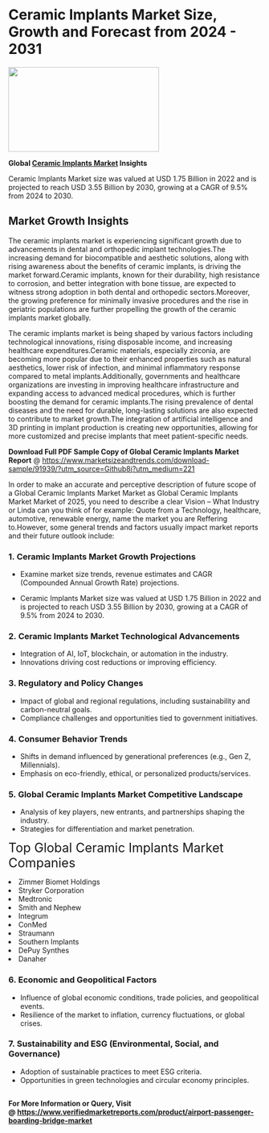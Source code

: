 <H1>Ceramic Implants Market Size, Growth and Forecast from 2024 - 2031</H1><img class="aligncenter size-medium wp-image-584254" src="https://thirdeyenews.in/wp-content/uploads/2024/09/Global-Market-Research-300x168.jpeg" alt="" width="300" height="168" /><p><strong>Global&nbsp;<a href="https://www.marketsizeandtrends.com/download-sample/91939/?utm_source=Github8j?utm_medium=221">Ceramic Implants Market</a> Insights</strong></p><p>Ceramic Implants Market size was valued at USD 1.75 Billion in 2022 and is projected to reach USD 3.55 Billion by 2030, growing at a CAGR of 9.5% from 2024 to 2030.</p><p><h2>Market Growth Insights</h2> <p>The ceramic implants market is experiencing significant growth due to advancements in dental and orthopedic implant technologies.The increasing demand for biocompatible and aesthetic solutions, along with rising awareness about the benefits of ceramic implants, is driving the market forward.Ceramic implants, known for their durability, high resistance to corrosion, and better integration with bone tissue, are expected to witness strong adoption in both dental and orthopedic sectors.Moreover, the growing preference for minimally invasive procedures and the rise in geriatric populations are further propelling the growth of the ceramic implants market globally.</p> <p>The ceramic implants market is being shaped by various factors including technological innovations, rising disposable income, and increasing healthcare expenditures.Ceramic materials, especially zirconia, are becoming more popular due to their enhanced properties such as natural aesthetics, lower risk of infection, and minimal inflammatory response compared to metal implants.Additionally, governments and healthcare organizations are investing in improving healthcare infrastructure and expanding access to advanced medical procedures, which is further boosting the demand for ceramic implants.The rising prevalence of dental diseases and the need for durable, long-lasting solutions are also expected to contribute to market growth.The integration of artificial intelligence and 3D printing in implant production is creating new opportunities, allowing for more customized and precise implants that meet patient-specific needs.</p> <p><span class=""><strong>Download Full PDF Sample Copy of Global Ceramic Implants Market Report</strong> @ <a href="https://www.marketsizeandtrends.com/download-sample/91939/?utm_source=Github8j?utm_medium=221" target="_blank">https://www.marketsizeandtrends.com/download-sample/91939/?utm_source=Github8j?utm_medium=221</a></span></p><p>In order to make an accurate and perceptive description of future scope of a Global&nbsp;Ceramic Implants Market Market as Global&nbsp;Ceramic Implants Market Market of 2025, you need to describe a clear Vision &ndash; What Industry or Linda can you think of for example: Quote from a Technology, healthcare, automotive, renewable energy, name the market you are Reffering to.However, some general trends and factors usually impact market reports and their future outlook include:</p><h3>1.&nbsp;<strong>Ceramic Implants Market Growth Projections</strong></h3><ul><li>Examine market size trends, revenue estimates and CAGR (Compounded Annual Growth Rate) projections.</li><li><p>Ceramic Implants Market size was valued at USD 1.75 Billion in 2022 and is projected to reach USD 3.55 Billion by 2030, growing at a CAGR of 9.5% from 2024 to 2030.</p></li></ul><h3>2.&nbsp;<strong>Ceramic Implants Market Technological Advancements</strong></h3><ul><li>Integration of AI, IoT, blockchain, or automation in the industry.</li><li>Innovations driving cost reductions or improving efficiency.</li></ul><h3>3.&nbsp;<strong>Regulatory and Policy Changes</strong></h3><ul><li>Impact of global and regional regulations, including sustainability and carbon-neutral goals.</li><li>Compliance challenges and opportunities tied to government initiatives.</li></ul><h3>4.&nbsp;<strong>Consumer Behavior Trends</strong></h3><ul><li>Shifts in demand influenced by generational preferences (e.g., Gen Z, Millennials).</li><li>Emphasis on eco-friendly, ethical, or personalized products/services.</li></ul><h3>5.&nbsp;<strong>Global Ceramic Implants Market Competitive Landscape</strong></h3><ul><li>Analysis of key players, new entrants, and partnerships shaping the industry.</li><li>Strategies for differentiation and market penetration.</li></ul><p data-pm-slice="1 1 []"><span style="color: inherit; font-family: inherit; font-size: 25px;">Top Global Ceramic Implants Market Companies</span></p><div class="" data-test-id=""><p><li>Zimmer Biomet Holdings</li><li> Stryker Corporation</li><li> Medtronic</li><li> Smith and Nephew</li><li> Integrum</li><li> ConMed</li><li> Straumann</li><li> Southern Implants</li><li> DePuy Synthes</li><li> Danaher</li></p></div><h3>6.&nbsp;<strong>Economic and Geopolitical Factors</strong></h3><ul><li>Influence of global economic conditions, trade policies, and geopolitical events.</li><li>Resilience of the market to inflation, currency fluctuations, or global crises.</li></ul><h3>7.&nbsp;<strong>Sustainability and ESG (Environmental, Social, and Governance)</strong></h3><ul><li>Adoption of sustainable practices to meet ESG criteria.</li><li>Opportunities in green technologies and circular economy principles.</li></ul><h2><strong style="font-size: 14px;">For More Information or Query, Visit @&nbsp;</strong><a style="background-color: #ffffff; font-size: 14px;" href="https://www.marketsizeandtrends.com/report/ceramic-implants-market/" target="_blank">https://www.verifiedmarketreports.com/product/airport-passenger-boarding-bridge-market</a></h2>
